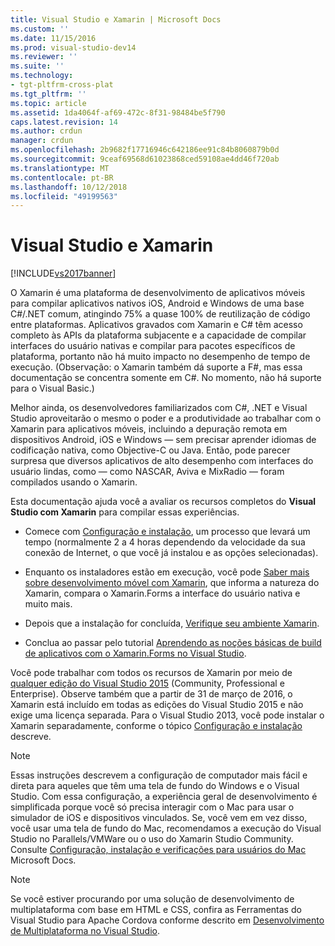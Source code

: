 ```yaml
---
title: Visual Studio e Xamarin | Microsoft Docs
ms.custom: ''
ms.date: 11/15/2016
ms.prod: visual-studio-dev14
ms.reviewer: ''
ms.suite: ''
ms.technology:
- tgt-pltfrm-cross-plat
ms.tgt_pltfrm: ''
ms.topic: article
ms.assetid: 1da4064f-af69-472c-8f31-98484be5f790
caps.latest.revision: 14
ms.author: crdun
manager: crdun
ms.openlocfilehash: 2b9682f17716946c642186ee91c84b8060879b0d
ms.sourcegitcommit: 9ceaf69568d61023868ced59108ae4dd46f720ab
ms.translationtype: MT
ms.contentlocale: pt-BR
ms.lasthandoff: 10/12/2018
ms.locfileid: "49199563"
---
```

# <a name="visual-studio-and-xamarin"></a>Visual Studio e Xamarin
[!INCLUDE[vs2017banner](../includes/vs2017banner.md)]

  
O Xamarin é uma plataforma de desenvolvimento de aplicativos móveis para compilar aplicativos nativos iOS, Android e Windows de uma base C#/.NET comum, atingindo 75% a quase 100% de reutilização de código entre plataformas. Aplicativos gravados com Xamarin e C# têm acesso completo às APIs da plataforma subjacente e a capacidade de compilar interfaces do usuário nativas e compilar para pacotes específicos de plataforma, portanto não há muito impacto no desempenho de tempo de execução. (Observação: o Xamarin também dá suporte a F#, mas essa documentação se concentra somente em C#. No momento, não há suporte para o Visual Basic.)  
  
 Melhor ainda, os desenvolvedores familiarizados com C#, .NET e Visual Studio aproveitarão o mesmo o poder e a produtividade ao trabalhar com o Xamarin para aplicativos móveis, incluindo a depuração remota em dispositivos Android, iOS e Windows — sem precisar aprender idiomas de codificação nativa, como Objective-C ou Java. Então, pode parecer surpresa que diversos aplicativos de alto desempenho com interfaces do usuário lindas, como — como NASCAR, Aviva e MixRadio — foram compilados usando o Xamarin.  
  
 Esta documentação ajuda você a avaliar os recursos completos do **Visual Studio com Xamarin** para compilar essas experiências.  
  
-   Comece com [Configuração e instalação](../cross-platform/setup-and-install.md), um processo que levará um tempo (normalmente 2 a 4 horas dependendo da velocidade da sua conexão de Internet, o que você já instalou e as opções selecionadas).  
  
-   Enquanto os instaladores estão em execução, você pode [Saber mais sobre desenvolvimento móvel com Xamarin](../cross-platform/learn-about-mobile-development-with-xamarin.md), que informa a natureza do Xamarin, compara o Xamarin.Forms a interface do usuário nativa e muito mais.  
  
-   Depois que a instalação for concluída, [Verifique seu ambiente Xamarin](../cross-platform/verify-your-xamarin-environment.md).  
  
-   Conclua ao passar pelo tutorial [Aprendendo as noções básicas de build de aplicativos com o Xamarin.Forms no Visual Studio](../cross-platform/learn-app-building-basics-with-xamarin-forms-in-visual-studio.md).  
  
 Você pode trabalhar com todos os recursos de Xamarin por meio de [qualquer edição do Visual Studio 2015](https://www.visualstudio.com/vs-2015-product-editions) (Community, Professional e Enterprise). Observe também que a partir de 31 de março de 2016, o Xamarin está incluído em todas as edições do Visual Studio 2015 e não exige uma licença separada. Para o Visual Studio 2013, você pode instalar o Xamarin separadamente, conforme o tópico [Configuração e instalação](../cross-platform/setup-and-install.md) descreve.  
  
> [!NOTE]
>  Essas instruções descrevem a configuração de computador mais fácil e direta para aqueles que têm uma tela de fundo do Windows e o Visual Studio. Com essa configuração, a experiência geral de desenvolvimento é simplificada porque você só precisa interagir com o Mac para usar o simulador de iOS e dispositivos vinculados. Se, você vem em vez disso, você usar uma tela de fundo do Mac, recomendamos a execução do Visual Studio no Parallels/VMWare ou o uso do Xamarin Studio Community. Consulte [Configuração, instalação e verificações para usuários do Mac](../cross-platform/setup-install-and-verifications-for-mac-users.md) Microsoft Docs.  
  
> [!NOTE]
>  Se você estiver procurando por uma solução de desenvolvimento de multiplataforma com base em HTML e CSS, confira as Ferramentas do Visual Studio para Apache Cordova conforme descrito em [Desenvolvimento de Multiplataforma no Visual Studio](../cross-platform/cross-platform-mobile-development-in-visual-studio.md#HTML).

